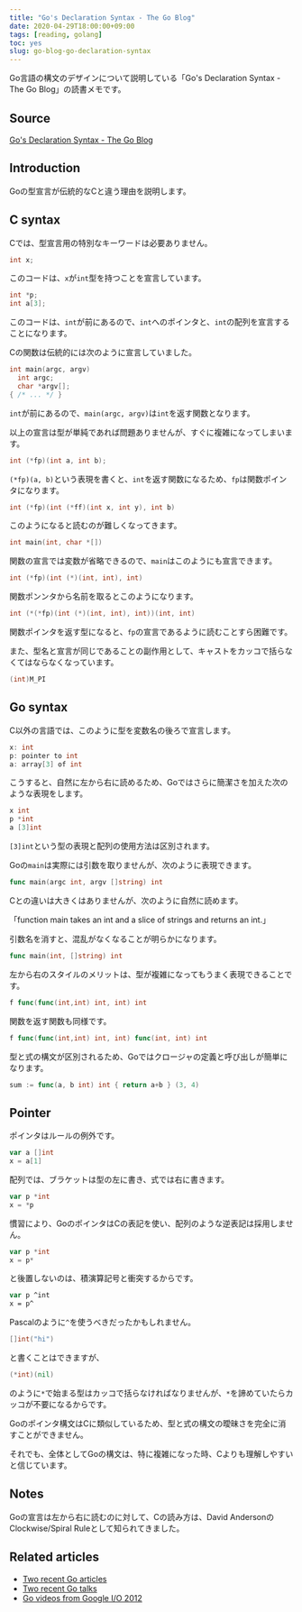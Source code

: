 ```yaml
---
title: "Go's Declaration Syntax - The Go Blog"
date: 2020-04-29T18:00:00+09:00
tags: [reading, golang]
toc: yes
slug: go-blog-go-declaration-syntax
---
```


Go言語の構文のデザインについて説明している「Go's Declaration Syntax - The Go Blog」の読書メモです。

<!--more-->

## Source

[Go's Declaration Syntax - The Go Blog](https://blog.golang.org/declaration-syntax)

## Introduction

Goの型宣言が伝統的なCと違う理由を説明します。

## C syntax

Cでは、型宣言用の特別なキーワードは必要ありません。

```c
int x;
```

このコードは、`x`が`int`型を持つことを宣言しています。

```c
int *p;
int a[3];
```

このコードは、`int`が前にあるので、`int`へのポインタと、`int`の配列を宣言することになります。

Cの関数は伝統的には次のように宣言していました。

```c
int main(argc, argv)
  int argc;
  char *argv[];
{ /* ... */ }
```

`int`が前にあるので、`main(argc, argv)`は`int`を返す関数となります。

以上の宣言は型が単純であれば問題ありませんが、すぐに複雑になってしまいます。

```c
int (*fp)(int a, int b);
```

`(*fp)(a, b)`という表現を書くと、`int`を返す関数になるため、`fp`は関数ポインタになります。

```c
int (*fp)(int (*ff)(int x, int y), int b)
```

このようになると読むのが難しくなってきます。

```c
int main(int, char *[])
```

関数の宣言では変数が省略できるので、`main`はこのようにも宣言できます。

```c
int (*fp)(int (*)(int, int), int)
```

関数ポンンタから名前を取るとこのようになります。

```c
int (*(*fp)(int (*)(int, int), int))(int, int)
```

関数ポインタを返す型になると、`fp`の宣言であるように読むことすら困難です。

また、型名と宣言が同じであることの副作用として、キャストをカッコで括らなくてはならなくなっています。

```c
(int)M_PI
```

## Go syntax

C以外の言語では、このように型を変数名の後ろで宣言します。

```c
x: int
p: pointer to int
a: array[3] of int
```

こうすると、自然に左から右に読めるため、Goではさらに簡潔さを加えた次のような表現をします。

```go
x int
p *int
a [3]int
```

`[3]int`という型の表現と配列の使用方法は区別されます。

Goの`main`は実際には引数を取りませんが、次のように表現できます。

```go
func main(argc int, argv []string) int
```

Cとの違いは大きくはありませんが、次のように自然に読めます。

「function main takes an int and a slice of strings and returns an int.」

引数名を消すと、混乱がなくなることが明らかになります。

```go
func main(int, []string) int
```

左から右のスタイルのメリットは、型が複雑になってもうまく表現できることです。

```go
f func(func(int,int) int, int) int
```

関数を返す関数も同様です。

```go
f func(func(int,int) int, int) func(int, int) int
```

型と式の構文が区別されるため、Goではクロージャの定義と呼び出しが簡単になります。

```go
sum := func(a, b int) int { return a+b } (3, 4)
```

## Pointer

ポインタはルールの例外です。

```go
var a []int
x = a[1]
```

配列では、ブラケットは型の左に書き、式では右に書きます。

```go
var p *int
x = *p
```

慣習により、GoのポインタはCの表記を使い、配列のような逆表記は採用しません。

```go
var p *int
x = p*
```

と後置しないのは、積演算記号と衝突するからです。

```pascal
var p ^int
x = p^
```

Pascalのように`^`を使うべきだったかもしれません。

```go
[]int("hi")
```

と書くことはできますが、

```go
(*int)(nil)
```

のように`*`で始まる型はカッコで括らなければなりませんが、`*`を諦めていたらカッコが不要になるからです。

Goのポインタ構文はCに類似しているため、型と式の構文の曖昧さを完全に消すことができません。

それでも、全体としてGoの構文は、特に複雑になった時、Cよりも理解しやすいと信じています。

## Notes

Goの宣言は左から右に読むのに対して、Cの読み方は、David AndersonのClockwise/Spiral Ruleとして知られてきました。

##  Related articles

- [Two recent Go articles](https://blog.golang.org/two-recent-go-articles)
- [Two recent Go talks](https://blog.golang.org/two-recent-go-talks)
- [Go videos from Google I/O 2012](https://blog.golang.org/io2012-videos)

